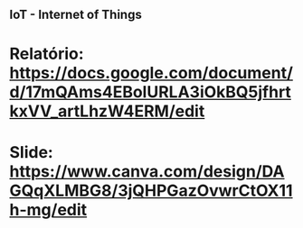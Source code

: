 ## IoT - Internet of Things 

# Relatório: https://docs.google.com/document/d/17mQAms4EBolURLA3iOkBQ5jfhrtkxVV_artLhzW4ERM/edit

# Slide: https://www.canva.com/design/DAGQqXLMBG8/3jQHPGazOvwrCtOX11h-mg/edit
